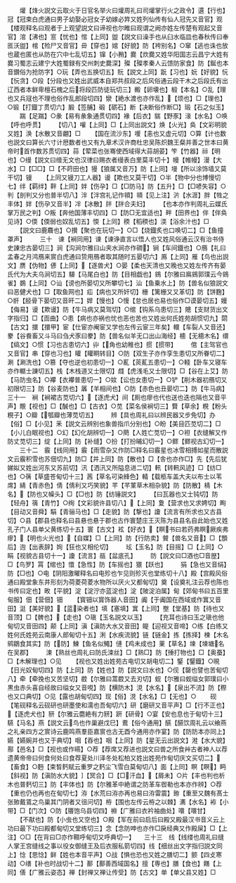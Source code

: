 <!-- { "loadSidebar": true } -->
　　爟【烽火説文云取火于日官名举火曰爟周礼曰司爟掌行火之政令】遦【行也】冠【冠束白虎通曰男子幼娶必冠女子幼嫁必筓又姓列仙传有仙人冠先又音官】观【楼观释名曰观者于上观望説文曰谛视也尔睢曰观谓之阙亦姓左传楚有观起又音官】涫【沸也】悹【忧也】悺【上同】盥【説文曰澡手也从臼水临皿也春秋传曰奉匜沃盥】棺【殓尸又音官】毌【穿也】婠【好貌】防【袴别名】○窜【逃也诛也放也蔵也匿也从防在穴中七乱切五】镩【小矟】爨【炊爨又姓华阳国志云昌宁大姓有爨习蜀志云建宁大姓蜀録有交州刺史爨深】殩【殩孝秦人云馈防家食】防【鋋也本音鑚俗为抢防字】○玩【弄也五换切五】貦【説文上同】翫【习也】妧【好貌】忨【忨贪】○段【分段也又姓出武威本自郑共叔段之后风俗通云段干木之后段氏有出辽西者本鲜卑檀石槐之后将段匹防徒玩切三】毈【卵壊也】椴【本名】○乱【理也又兵冦也不理也俗作乱郎段切四】灓【絶水渡也亦作乱】【烦也】□【理也】○锻【打鐡丁贯切六】腶【签脯】碫【砺石】断【决断俗作断□】瑖【石之似玉】
　　踹【足踹】○彖【易有彖象通贯切四】褖【后衣】貒【野豕】湪【水名】○唤【呼也呼贯】
　　【切八】嚾【上同】□【上同出説文】焕【火光】奂【文彩明貌又姓】涣【水散又音翽】□
　　【国在流沙东】喛【恚也又虚元切】○算【计也数也説文曰算长六寸计厯数者也又有九章术汉许商杜忠吴陈炽魏王粲并善之世本曰黄帝时首作数苏贯切四】蒜【荤菜也张骞使西域得大蒜胡荽】笇【竹器】祘【明也】○缦【説文曰缯无文也汉律曰赐衣者缦表白里莫丰切十】幔【帷幔】漫【大水】□【□□】□【不莳田也】獌【狼属又音万】防【上同】墁【所以涂饰墙又莫干切】镘
　　【上同又镘刀工人器】谩【欺也又莫干切】○半【物中分也博慢切七】绊【羁绊】靽【上同】姅【伤孕】□【□防马】防【五升】□【□喭失容】○判【剖判又分也普半切八】泮【泮宫礼记作頖】頖【见上注】沜【水涯】胖【牲之丰体】姅【伤孕又音半】冸【冰散】牉【牉合夫妇】
　　【也本亦作判周礼云媒氏掌万民之判】○叛【奔他国薄丰切四】□【防□无宜适也】畔【田界也】伴【伴奂见诗】○偄【偄弱也奴乱切五】愞【上同】稬【稻稬也】渜【浴余汁也】□
　　【説文曰鹿麛也】○攅【聚也在玩切一】○□【烧鐡炙也口唤切二】□【鱼撞罩声】
　　三十　谏【裥同用】谏【谏诤直言以悟人也又姓风俗通云汉有治书侍史諌忠古晏切三】涧【沟涧尔雅曰山夹水涧亦作磵】锏【车间鐡也】○鴈【礼曰孟春之月鸿鴈来賔白虎通曰贽用鴈者取其随时五晏切六】鳫【上同】雁【鸟也出説文】赝【伪物】偐【上同】【逐兽犬】○晏【柔也天清也又晚也又姓左传齐有晏氏代为大夫乌涧切五】騴【马尾白也】防【目相戯也】鴳【尔雅曰鳸鴳郭璞云今鴳雀】鷃【上同】○讪【谤也所晏切又所攀切七】汕【鱼乗水上】防【兽名似狼説文曰恶健犬也】□【取鱼网也】疝【病也又所奸切】栅【篱栅又又革切】防【饼麴】○骭【胫骨下晏切又音旰二】娨【慢也】○慢【怠也居也易也俗作□谟晏切五】嫚【侮易】谩【欺谩】防【牛马病又莫驾切】○绾【钩系乌患切三】贃【支财货出文字指归】□【靣曲】○患【病也亦祸也忧也恶也苦也又姓出何氏姓苑胡惯切九】閟【古文】擐【擐甲】宦【仕宦亦阉宦又学也左传云宦三年矣】轘【车裂人又音还】豢【谷飬畜又斗马曰刍犬豕曰豢】防【兽名似羊无口出山海经】槵【无槵木名】缳【缟文】○惯【习也古患切六】丱【角也幼稚也】掼【掼带】
　　倌【主驾官也又音官】串【穿也习也】矔【矔眮转目】○防【双生子亦作孪生患切又所眷切二】涮【涮洗也】○篡【夺也逆也初患切一】○薍【菼薍五患切一】○輚【卧车又寝车亦作轏士諌切五】栈【木栈道又士限切】虥【虎浅毛又士限切】□【谷在上艾】防【马防虫名】○襻【衣襻普患切一】○奻【讼也女患切一】○铲【削木器初鴈切又初限切三】防【谷麦防也】羼【羊相间也】○防【赤色也丑晏切二】防【牛马病】　　三十一　裥【裥裙古苋切六】【逐虎犬】间【厠也瘳也代也送也迭也隔也又音平声】覸【视也】□【醎也】□【古衣】○苋【菜名侯裥切三】藖【草余】粯【粉头粯子】○瓣【瓠瓣也薄苋切五】
　　辨【具也周礼曰以辨民器又步免切】办【俗】□【小见】釆【説文云辨别也象兽指爪分别也】○盼【美目匹苋切二】□【小儿白眠视也】○幻【幻化胡辨切一】○蔄【人姓亡苋切一】○袒【衣缝解又作防丈苋切三】绽【上同】防【补缝】○扮【打扮晡幻切一】○鳏【鳏视古幻切一】
　　三十二　霰【线同用】霰【雨雪杂又作防□释名曰霰星也冰雪相搏如星而散説文云霰积雪也苏佃切九】防□【并上同】防【散也】□【舎也亦作□】先【先后犹娣姒又姓出河东又苏前切】汛【洒汛又所隘息进二切】軐【转軐风迹】□【纺□也】○蒨【草盛苍甸切十三】茜【草名可染綘色】輤【载柩车盖大夫以布士以苇席】綪【青赤色】倩【倩利又巧笑貌】芊【芊菄草木相杂貌】防【防散】棈【木名】【防也又幧头】□【□也】防【纺锤説文】
　　【曰瓦器也又士钝切】防【轻舟】篟【青竹】○绚【文彩貌许县切八】【上同】夐【营求也又求娉切】眴【目动又音舜】駽【青骊马也】□【走貌】防【撃也】讂【流言有所求也又古县切】○县【郡县也释名曰县悬也悬于郡也古作寰楚庄王灭陈为县县名自此始也又姓孔子门人县单父黄练切十五】寰【古文】袨【好衣】【瞑书曰若药弗瞑厥疾弗瘳】【明也火光也】【自媒】□【上同】防【行防卖】贙【兽名又音】□【顋后】迿【出表辞】姰【狂也又相伦切】
　　玹【玉名】防【目摇】□【上同】○睊【视貌古县切十一】讂【流言】瓹【盆底孔】
　　防【説文曰□酒也□音歴】□【鸟罗】罥【绾也】懁【急性】防【车摇也】獧【跃也】
　　狷【急也又音绢】防【□也】○电【阴阳激曜释名曰电殄也乍见则殄灭也堂练切十八】殿【宫殿风俗通曰殿堂象东井形刻为荷菱荷菱水物所以厌火又都甸切】奠【设奠礼注云荐也陈也书传曰定也】畋【平貌】淀【淀泞亦蓝淀也】淀【陂淀泊属】甸【郊甸书曰五百里甸服】佃【营佃】钿
　　【寳钿以寳饰器人音田】阗【于阗国在西域或作窴又音田】涏【美好貌】【蓝染者也】填【塞填】窴【上同】壂【堂基】防【待也又音顶】□【髀也】【走也】○瑱【玉名説文以玉】
　　【充耳也诗曰玉之瑱也他甸切又音田四】颠【上同】滇【滇防大水又音田】睼【迎视又音啼】○练【白练又姓何氏姓苑云南康人郎甸切十五】浰【水疾流貌】链【链金】拣【拣择】楝【木名鹓鶵食其实】防【防】鰊【鱼名似鱦】僆【鸡未成也】萰【草名】堜【堜塘名在吴郡】
　　湅【熟丝也周礼曰防氏涑丝】□【熟□】防【捶打物也】□【奥蚕】□【木解理也】○见
　　【视也又姓出姓苑古电切又胡电切二】鋻【鋻鐡】○晛【日光奴甸切四】防【上同】防【姓也】防【説文曰水也】○伣【罄也譬也苦甸切八】牵【牵挽也又苦坚切】菣【尔雅曰蒿菣又去刃切】蚬【尔雅曰蚬缢女郭璞曰小黒虫赤头喜自经故曰缢女又音哯】防【横防木】涀【水名】【泉出不流】防【穄也又口典切】○见【露也胡甸切四】现【俗】涀【水名】□【无也】○
　　砚【笔砚释名云砚研也研墨使和濡也吾甸切六】研【磨研又音平声】□【行不正也】【逐虎犬也】豜【尔雅云麕絶有力豜】趼【研骨】○宴【安也息也于甸切十三】驠【马名】燕【説文云鸟也作巢避戊巳】鷰【俗今通用】醼【醼饮周礼云以飨燕之礼亲四方之賔诗云鹿鸣燕羣臣嘉賔也古无酉今通用亦作宴】防【防防本亦同上】嬿【嬿婉并也又于典切】咽【吞也】咽【上同】防【星无云出説文】溎【水大貌】酀【邑名】□【视也或作曣】○荐【荐席又荐进也説文曰兽之所食艸古者神人以荐遗黄帝帝曰何食何处曰食荐夏处川泽冬处松柏又姓出姓苑作甸切庆文买切二】【畜食】○麪【束晳麫赋云重罗之麫尘飞雪白莫甸切八】面【上同】瞑【瞑】眄【斜视】防【滇防水大貌】【冥合】□【□汗血】【屑未】○片【丰也判也析木也普麫切三】防【丰体也】防【尔雅革中絶谓之防革车辔勒也本亦作辨】○荐【重也仍也再也在甸切七】洊【水荒曰洊亦再也易曰洊雷震】臶【重至又魏有髙士张臶戴鵀之鸟巢其门阴者又徂问切】栫【围也左传云栫之以棘】瀳【水名】袸【小带】□【门次】○防【餍饱乌县切四】裫【广雅曰衣衿袖曲处】噮【噮甘】
　　【不猒也】防【小虫也又空也】○殿【军在前曰启后曰殿又殿最汉书音义云上功曰最下功曰殿都甸切又堂练切三】念【念防呻也亦作□戾经典又作殿屎】□【上注】○□【在背曰□亦作韅呼甸切又呼典切一】　　三十三　线【线缕也周礼曰缝人掌王宫缝线之事以役女御缝王及后衣服私箭切四】线【细丝出文字指归説文同上】惗【思惗】鲜【姓也本音平声】○战【惧也恐也又姓之膳切二】颤【四攴寒动】○缮【补也时战切十二】鄯【鄯善西域国名】擅【専也】膳【食也】饍【上同】僐【广雅云姿态】禅【封禅又禅让传受】防【古文】单【单父县又姓】□
